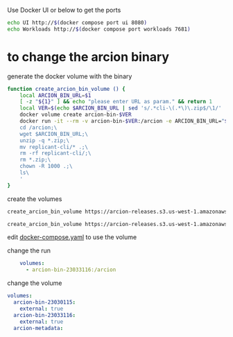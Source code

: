 Use Docker UI or below to get the ports
```bash
echo UI http://$(docker compose port ui 8080)
echo Workloads http://$(docker compose port workloads 7681)
```

# to change the arcion binary

generate the docker volume with the binary

```bash
function create_arcion_bin_volume () {
    local ARCION_BIN_URL=$1
    [ -z "${1}" ] && echo "please enter URL as param." && return 1
    local VER=$(echo $ARCION_BIN_URL | sed 's/.*cli-\(.*\)\.zip$/\1/' | sed 's/\.//g')
    docker volume create arcion-bin-$VER
    docker run -it --rm -v arcion-bin-$VER:/arcion -e ARCION_BIN_URL="$ARCION_BIN_URL" alpine sh -c '\
    cd /arcion;\
    wget $ARCION_BIN_URL;\
    unzip -q *.zip;\
    mv replicant-cli/* .;\
    rm -rf replicant-cli/;\
    rm *.zip;\
    chown -R 1000 .;\
    ls\
    '
}
```

create the volumes

```bash
create_arcion_bin_volume https://arcion-releases.s3.us-west-1.amazonaws.com/general/replicant/replicant-cli-23.03.31.16.zip

create_arcion_bin_volume https://arcion-releases.s3.us-west-1.amazonaws.com/general/replicant/replicant-cli-23.03.01.15.zip
```

edit [docker-compose.yaml](./docker-compose.yaml) to use the volume

change the run
```yaml
    volumes:
      - arcion-bin-23033116:/arcion
```    

change the volume
```yaml
volumes:
  arcion-bin-23030115:
    external: true
  arcion-bin-23033116:
    external: true
  arcion-metadata:
```